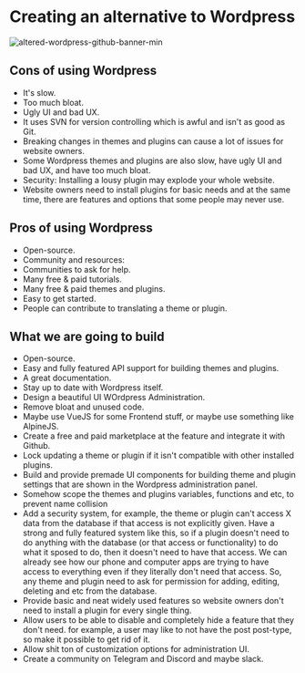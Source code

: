 # Creating an alternative to Wordpress

![altered-wordpress-github-banner-min](https://user-images.githubusercontent.com/44144724/219922313-9c68f3dc-c036-4fbb-aeb6-7c7b9d818274.png)

## Cons of using Wordpress

- It's slow.
- Too much bloat.
- Ugly UI and bad UX.
- It uses SVN for version controlling which is awful and isn't as good as Git.
- Breaking changes in themes and plugins can cause a lot of issues for website owners.
- Some Wordpress themes and plugins are also slow, have ugly UI and bad UX, and have too much bloat.
- Security: Installing a lousy plugin may explode your whole website.
- Website owners need to install plugins for basic needs and at the same time, there are features and options that some people may never use.

## Pros of using Wordpress

- Open-source.
- Community and resources:
- Communities to ask for help.
- Many free & paid tutorials.
- Many free & paid themes and plugins.
- Easy to get started.
- People can contribute to translating a theme or plugin.

## What we are going to build

- Open-source.
- Easy and fully featured API support for building themes and plugins.
- A great documentation.
- Stay up to date with Wordpress itself.
- Design a beautiful UI WOrdpress Administration.
- Remove bloat and unused code.
- Maybe use VueJS for some Frontend stuff, or maybe use something like AlpineJS.
- Create a free and paid marketplace at the feature and integrate it with Github.
- Lock updating a theme or plugin if it isn't compatible with other installed plugins.
- Build and provide premade UI components for building theme and plugin settings that are shown in the Wordpress administration panel.
- Somehow scope the themes and plugins variables, functions and etc, to prevent name collision
- Add a security system, for example, the theme or plugin can't access X data from the database if that access is not explicitly given. Have a strong and fully featured system like this, so if a plugin doesn't need to do anything with the database (or that access or functionality) to do what it sposed to do, then it doesn't need to have that access. We can already see how our phone and computer apps are trying to have access to everything even if they literally don't need that access. So, any theme and plugin need to ask for permission for adding, editing, deleting and etc from the database.
- Provide basic and neat widely used features so website owners don't need to install a plugin for every single thing.
- Allow users to be able to disable and completely hide a feature that they don't need. for example, a user may like to not have the post post-type, so make it possible to get rid of it.
- Allow shit ton of customization options for administration UI.
- Create a community on Telegram and Discord and maybe slack.
